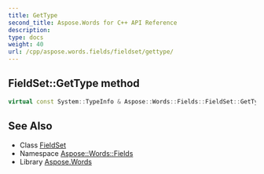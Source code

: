 ```yaml
---
title: GetType
second_title: Aspose.Words for C++ API Reference
description: 
type: docs
weight: 40
url: /cpp/aspose.words.fields/fieldset/gettype/
---
```

## FieldSet::GetType method




```cpp
virtual const System::TypeInfo & Aspose::Words::Fields::FieldSet::GetType() const override
```

## See Also

* Class [FieldSet](../)
* Namespace [Aspose::Words::Fields](../../)
* Library [Aspose.Words](../../../)

